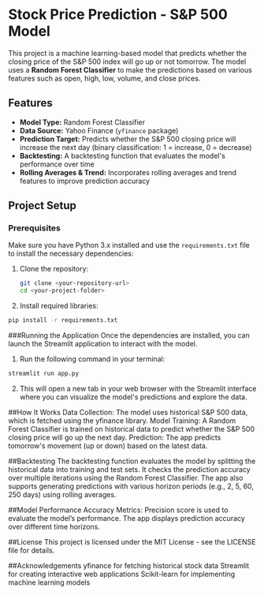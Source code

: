 # Stock Price Prediction - S&P 500 Model

This project is a machine learning-based model that predicts whether the closing price of the S&P 500 index will go up or not tomorrow. The model uses a **Random Forest Classifier** to make the predictions based on various features such as open, high, low, volume, and close prices.

## Features
- **Model Type:** Random Forest Classifier
- **Data Source:** Yahoo Finance (`yfinance` package)
- **Prediction Target:** Predicts whether the S&P 500 closing price will increase the next day (binary classification: 1 = increase, 0 = decrease)
- **Backtesting:** A backtesting function that evaluates the model's performance over time
- **Rolling Averages & Trend:** Incorporates rolling averages and trend features to improve prediction accuracy

## Project Setup

### Prerequisites
Make sure you have Python 3.x installed and use the `requirements.txt` file to install the necessary dependencies:

1. Clone the repository:
   ```bash
   git clone <your-repository-url>
   cd <your-project-folder>

2. Install required libraries:
  ```bash
  pip install -r requirements.txt
  ```

###Running the Application
Once the dependencies are installed, you can launch the Streamlit application to interact with the model.

1. Run the following command in your terminal:

  ```bash
  streamlit run app.py
  ```
2. This will open a new tab in your web browser with the Streamlit interface where you can visualize the model's predictions and explore the data.

##How It Works
Data Collection: The model uses historical S&P 500 data, which is fetched using the yfinance library.
Model Training: A Random Forest Classifier is trained on historical data to predict whether the S&P 500 closing price will go up the next day.
Prediction: The app predicts tomorrow's movement (up or down) based on the latest data.

##Backtesting
The backtesting function evaluates the model by splitting the historical data into training and test sets. It checks the prediction accuracy over multiple iterations using the Random Forest Classifier.
The app also supports generating predictions with various horizon periods (e.g., 2, 5, 60, 250 days) using rolling averages.

##Model Performance
Accuracy Metrics: Precision score is used to evaluate the model’s performance. The app displays prediction accuracy over different time horizons.

##License
This project is licensed under the MIT License - see the LICENSE file for details.

##Acknowledgements
yfinance for fetching historical stock data
Streamlit for creating interactive web applications
Scikit-learn for implementing machine learning models
